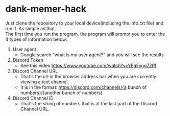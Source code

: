 # dank-memer-hack
Just clone the repository to your local device(including the info.txt file) and run it. As simple as that.\
The first time you run the program, the program will prompt you to enter the 4 types of information below:
1. User agent
   - Google search "what is my user agent?" and you will see the results
3. Discord Token
   - See this video https://www.youtube.com/watch?v=YEgFvgg7ZPI 
5. Discord Channel URL
   - That's the url in the browser address bar when you are currently viewing a text channel.
   - It is in the format: https://discord.com/channels/{a bunch of numbers}/{another bunch of numbers}
7. Discord Channel ID
   - That's the string of numbers that is at the last part of the Discord Channel URL.

